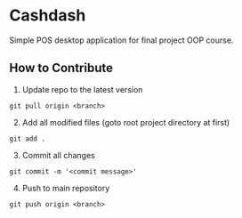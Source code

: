 # Cashdash

Simple POS desktop application for final project OOP course.

## How to Contribute

1. Update repo to the latest version

```
git pull origin <branch>
```

2. Add all modified files (goto root project directory at first)

```
git add .
```

3. Commit all changes

```
git commit -m '<commit message>'
```

4. Push to main repository

```
git push origin <branch>
```

